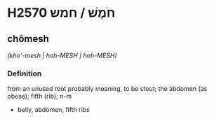 # H2570 חֹמֶשׁ / חמש

## chômesh

_(kho'-mesh | hoh-MESH | hoh-MESH)_

### Definition

from an unused root probably meaning, to be stout; the abdomen (as obese); fifth (rib); n-m

- belly, abdomen, fifth ribs
